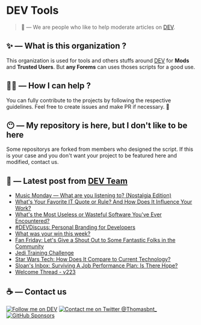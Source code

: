 # DEV Tools

> 🔧 — We are people who like to help moderate articles on [DEV](https://dev.to).

## ✨ — What is this organization ?

This organization is used for tools and others stuffs around [DEV](https://dev.to) for **Mods** and **Trusted Users**. But __any Forems__ can uses thoses scripts for a good use.


## 💪🏼 — How I can help ?

You can fully contribute to the projects by following the respective guidelines. Feel free to create issues and make PR if necessary. 🎉

## 😶 — My repository is here, but I don't like to be here

Some repositorys are forked from members who designed the script. If this is your case and you don't want your project to be featured here and modified, contact us.

## 📝 — Latest post from [DEV Team](https://dev.to/devteam)

<!-- BLOG-POST-LIST:START -->
- [Music Monday — What are you listening to? &lpar;Nostalgia Edition&rpar;](https://dev.to/devteam/music-monday-what-are-you-listening-to-nostalgia-edition-5hfk)
- [What&#39;s Your Favorite IT Quote or Rule? And How Does It Influence Your Work?](https://dev.to/devteam/whats-your-favorite-it-quote-or-rule-and-how-does-it-influence-your-work-26pa)
- [What&#39;s the Most Useless or Wasteful Software You&#39;ve Ever Encountered?](https://dev.to/devteam/whats-the-most-useless-or-wasteful-software-youve-ever-encountered-4jjj)
- [#DEVDiscuss: Personal Branding for Developers](https://dev.to/devteam/devdiscuss-personal-branding-for-developers-4c0e)
- [What was your win this week?](https://dev.to/devteam/what-was-your-win-this-week-2e4m)
- [Fan Friday: Let&#39;s Give a Shout Out to Some Fantastic Folks in the Community](https://dev.to/devteam/fan-friday-lets-give-a-shout-out-to-some-fantastic-folks-in-the-community-p6p)
- [Jedi Training Challenge](https://dev.to/devteam/jedi-training-challenge-5a48)
- [Star Wars Tech: How Does It Compare to Current Technology?](https://dev.to/devteam/star-wars-tech-how-does-it-compare-to-current-technology-409o)
- [Sloan&#39;s Inbox: Surviving A Job Performance Plan: Is There Hope?](https://dev.to/devteam/sloans-inbox-surviving-a-job-performance-plan-is-there-hope-550g)
- [Welcome Thread - v223](https://dev.to/devteam/welcome-thread-v223-1ig7)
<!-- BLOG-POST-LIST:END -->


## ☕ — Contact us

[![Follow me on DEV](https://img.shields.io/badge/dev.to-%2308090A.svg?&style=for-the-badge&logo=dev.to&logoColor=white&alt=devto)](https://dev.to/thomasbnt)
[![Contact me on Twitter @Thomasbnt_](https://img.shields.io/badge/Contact%20me%20on%20Twitter-%231DA1F2.svg?&style=for-the-badge&logo=twitter&logoColor=white&alt=twitter)](https://twitter.com/messages/1142357270-1142357270?text=Hello,%20I%20contact%20you%20from%20devtotools%20&recipient_id=1142357270) [![GitHub Sponsors](https://img.shields.io/badge/Sponsor%20me-%23EA54AE.svg?&style=for-the-badge&logo=github-sponsors&logoColor=white)](https://github.com/sponsors/thomasbnt)


